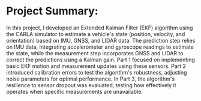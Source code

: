 # Project Summary:
In this project, I developed an Extended Kalman Filter (EKF) algorithm using the CARLA simulator to estimate a vehicle's state (position, velocity, and orientation) based on IMU, GNSS, and LIDAR data. The prediction step relies on IMU data, integrating accelerometer and gyroscope readings to estimate the state, while the measurement step incorporates GNSS and LIDAR to correct the predictions using a Kalman gain. Part 1 focused on implementing basic EKF motion and measurement updates using these sensors. Part 2 introduced calibration errors to test the algorithm's robustness, adjusting noise parameters for optimal performance. In Part 3, the algorithm's resilience to sensor dropout was evaluated, testing how effectively it operates when specific measurements are unavailable.
